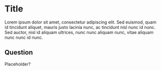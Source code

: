 # Title
Lorem ipsum dolor sit amet, consectetur adipiscing elit. Sed euismod, quam id tincidunt aliquet, mauris justo lacinia nunc, ac tincidunt nisl nunc id nunc. Sed auctor, nisl id aliquam ultrices, nunc nunc aliquam nunc, vitae aliquam nunc nunc id nunc. 

## Question
Placeholder?
